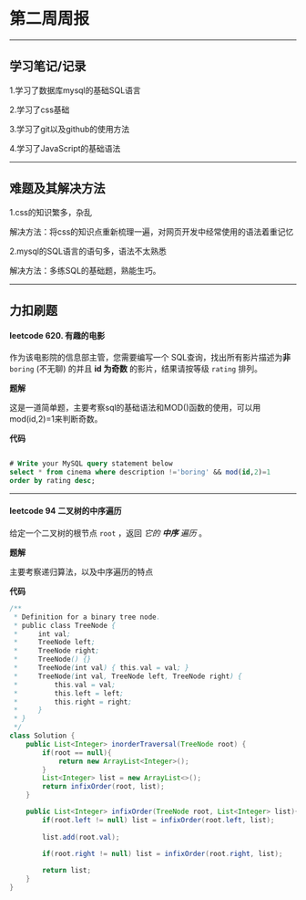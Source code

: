 # 第二周周报

------

## 学习笔记/记录

1.学习了数据库mysql的基础SQL语言

2.学习了css基础

3.学习了git以及github的使用方法

4.学习了JavaScript的基础语法

------



## 难题及其解决方法

1.css的知识繁多，杂乱

解决方法：将css的知识点重新梳理一遍，对网页开发中经常使用的语法着重记忆

2.mysql的SQL语言的语句多，语法不太熟悉

解决方法：多练SQL的基础题，熟能生巧。

------



## 力扣刷题

#### leetcode 620. 有趣的电影

作为该电影院的信息部主管，您需要编写一个 SQL查询，找出所有影片描述为**非** `boring` (不无聊) 的并且 **id 为奇数** 的影片，结果请按等级 `rating` 排列。

**题解**

这是一道简单题，主要考察sql的基础语法和MOD()函数的使用，可以用mod(id,2)=1来判断奇数。

**代码**

```sql

# Write your MySQL query statement below
select * from cinema where description !='boring' && mod(id,2)=1 
order by rating desc;
```

------

#### leetcode 94 二叉树的中序遍历

给定一个二叉树的根节点 `root` ，返回 *它的 **中序** 遍历* 。

**题解**

主要考察递归算法，以及中序遍历的特点

**代码**

```java
/**
 * Definition for a binary tree node.
 * public class TreeNode {
 *     int val;
 *     TreeNode left;
 *     TreeNode right;
 *     TreeNode() {}
 *     TreeNode(int val) { this.val = val; }
 *     TreeNode(int val, TreeNode left, TreeNode right) {
 *         this.val = val;
 *         this.left = left;
 *         this.right = right;
 *     }
 * }
 */
class Solution {
    public List<Integer> inorderTraversal(TreeNode root) {
        if(root == null){
            return new ArrayList<Integer>();
        }
        List<Integer> list = new ArrayList<>();
        return infixOrder(root, list);
    }

    public List<Integer> infixOrder(TreeNode root, List<Integer> list){
        if(root.left != null) list = infixOrder(root.left, list);
        
        list.add(root.val);

        if(root.right != null) list = infixOrder(root.right, list);
        
        return list;
    }
}
```

